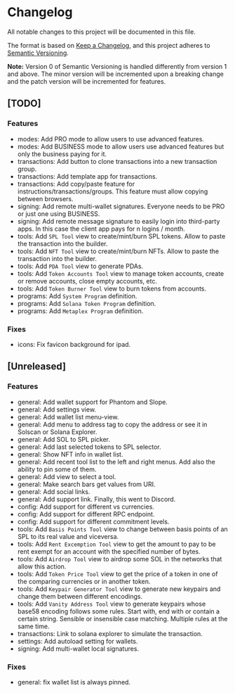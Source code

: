 # Changelog

All notable changes to this project will be documented in this file.

The format is based on [Keep a Changelog](https://keepachangelog.com/en/1.0.0/),
and this project adheres to [Semantic Versioning](https://semver.org/spec/v2.0.0.html).

**Note:** Version 0 of Semantic Versioning is handled differently from version 1 and above.
The minor version will be incremented upon a breaking change and the patch version will be incremented for features.

## [TODO]

### Features

* modes: Add PRO mode to allow users to use advanced features.
* modes: Add BUSINESS mode to allow users use advanced features but only the business paying for it.
* transactions: Add button to clone transactions into a new transaction group.
* transactions: Add template app for transactions.
* transactions: Add copy/paste feature for instructions/transactions/groups. This feature must allow copying between
  browsers.
* signing: Add remote multi-wallet signatures. Everyone needs to be PRO or just one using BUSINESS.
* signing: Add remote message signature to easily login into third-party apps. In this case the client app pays for n
  logins / month.
* tools: Add `SPL Tool` view to create/mint/burn SPL tokens. Allow to paste the transaction into the builder.
* tools: Add `NFT Tool` view to create/mint/burn NFTs. Allow to paste the transaction into the builder.
* tools: Add `PDA Tool` view to generate PDAs.
* tools: Add `Token Accounts Tool` view to manage token accounts, create or remove accounts, close empty accounts, etc.
* tools: Add `Token Burner Tool` view to burn tokens from accounts.
* programs: Add `System Program` definition.
* programs: Add `Solana Token Program` definition.
* programs: Add `Metaplex Program` definition.

### Fixes

* icons: Fix favicon background for ipad.

## [Unreleased]

### Features

* general: Add wallet support for Phantom and Slope.
* general: Add settings view.
* general: Add wallet list menu-view.
* general: Add menu to address tag to copy the address or see it in Solscan or Solana Explorer.
* general: Add SOL to SPL picker.
* general: Add last selected tokens to SPL selector.
* general: Show NFT info in wallet list.
* general: Add recent tool list to the left and right menus. Add also the ability to pin some of them.
* general: Add view to select a tool.
* general: Make search bars get values from URI.
* general: Add social links.
* general: Add support link. Finally, this went to Discord.
* config: Add support for different vs currencies.
* config: Add support for different RPC endpoint.
* config: Add support for different commitment levels.
* tools: Add `Basis Points Tool` view to change between basis points of an SPL to its real value and viceversa.
* tools: Add `Rent Excemption Tool` view to get the amount to pay to be rent exempt for an account with the
  specified number of bytes.
* tools: Add `Airdrop Tool` view to airdrop some SOL in the networks that allow this action.
* tools: Add `Token Price Tool` view to get the price of a token in one of the comparing currencies or in another
  token.
* tools: Add `Keypair Generator Tool` view to generate new keypairs and change them between different encodings.
* tools: Add `Vanity Address Tool` view to generate keypairs whose base58 encoding follows some rules. Start
  with, end with or contain a certain string. Sensible or insensible case matching. Multiple rules at the same time.
* transactions: Link to solana explorer to simulate the transaction.
* settings: Add autoload setting for wallets.
* signing: Add multi-wallet local signatures.

### Fixes

* general: fix wallet list is always pinned.

